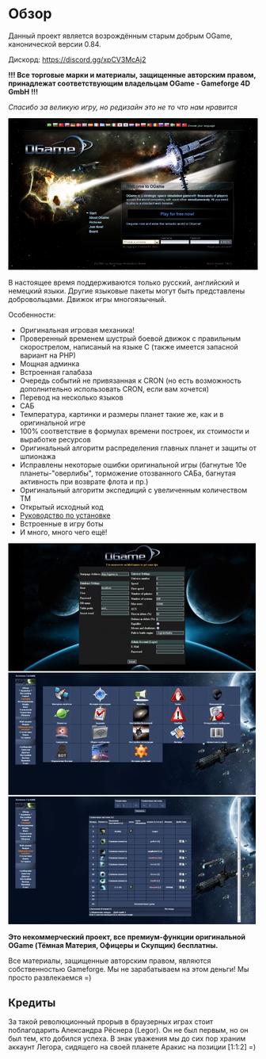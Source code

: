 # Обзор

Данный проект является возрождённым старым добрым OGame, канонической версии 0.84.

Дискорд: https://discord.gg/xpCV3McAj2

**!!! Все торговые марки и материалы, защищенные авторским правом, принадлежат соответствующим владельцам OGame - Gameforge 4D GmbH !!!**

_Спасибо за великую игру, но редизайн это не то что нам нравится_

![whc50b7bd1f6b2a2](/imgstore/whc50b7bd1f6b2a2.jpg)

В настоящее время поддерживаются только русский, английский и немецкий языки. Другие языковые пакеты могут быть представлены добровольцами. Движок игры многоязычный.

Особенности:
- Оригинальная игровая механика!
- Проверенный временем шустрый боевой движок с правильным скорострелом, написаный на языке C (также имеется запасной вариант на PHP)
- Мощная админка
- Встроенная галабаза
- Очередь событий не привязанная к CRON (но есть возможность дополнительно использовать CRON, если вам хочется)
- Перевод на несколько языков
- САБ
- Температура, картинки и размеры планет такие же, как и в оригинальной игре
- 100% соответствие в формулах времени построек, их стоимости и выработке ресурсов
- Оригинальный алгоритм распределения главных планет и защиты от шпионажа
- Исправлены некоторые ошибки оригинальной игры (багнутые 10е планеты-"оверлибы", торможение отозванного САБа, багнутая активность при возврате флота и пр.)
- Оригинальный алгоритм экспедиций с увеличенным количеством ТМ
- Открытый исходный код
- [Руководство по установке](/Wiki/ru/install.md)
- Встроенные в игру боты
- И много, много чего ещё!

![screen1](/imgstore/screen1.jpg)
![screen2](/imgstore/screen2.jpg)
![screen5](/imgstore/screen5.jpg)

**Это некоммерческий проект, все премиум-функции оригинальной OGame (Тёмная Материя, Офицеры и Скупщик) бесплатны.**

Все материалы, защищенные авторским правом, являются собственностью Gameforge. Мы не зарабатываем на этом деньги! Мы просто развлекаемся =)

## Кредиты

За такой революционный прорыв в браузерных играх стоит поблагодарить Александра Рёснера (Legor).
Он не был первым, но он был тем, кто добился успеха.
В знак уважения мы до сих пор храним аккаунт Легора, сидящего на своей планете Аракис на позиции \[1:1:2\] =)
